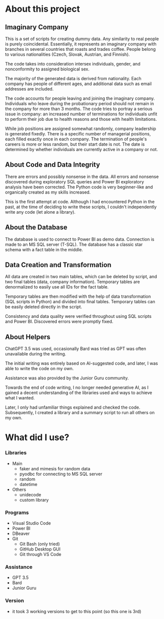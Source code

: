 # About this project

## Imaginary Company

This is a set of scripts for creating dummy data. Any similarity to real people is purely coincidental. Essentially, it represents an imaginary company with branches in several countries that roasts and trades coffee. People belong to various nationalities (Czech, Slovak, Austrian, and Finnish).

The code takes into consideration intersex individuals, gender, and nonconformity to assigned biological sex.

The majority of the generated data is derived from nationality. Each company has people of different ages, and additional data such as email addresses are included.

The code accounts for people leaving and joining the imaginary company. Individuals who leave during the probationary period should not remain in the company for more than 3 months. The code tries to portray a serious issue in company: an increased number of terminations for individuals unfit to perform their job due to health reasons and those with health limitations.

While job positions are assigned somewhat randomly, company leadership is generated fixedly. There is a specific number of managerial positions, each filled exactly once in each company. The termination of people's careers is more or less random, but their start date is not. The date is determined by whether individuals are currently active in a company or not. 

## About Code and Data Integrity
There are errors and possibly nonsense in the data. All errors and nonsense discovered during exploratory SQL queries and Power BI exploratory analysis have been corrected. The Python code is very beginner-like and organically created as my skills increased.

This is the first attempt at code. Although I had encountered Python in the past, at the time of deciding to write these scripts, I couldn't independently write any code (let alone a library).

## About the Database
The database is used to connect to Power BI as demo data. Connection is made to an MS SQL server (T-SQL). The database has a classic star schema with a fact table in the middle.

## Data Creation and Transformation
All data are created in two main tables, which can be deleted by script, and two final tables (data, company information). Temporary tables are denormalized to easily use all IDs for the fact table.

Temporary tables are then modified with the help of data transformation (SQL scripts in Python) and divided into final tables. Temporary tables can be easily deleted directly in the script.

Consistency and data quality were verified throughout using SQL scripts and Power BI. Discovered errors were promptly fixed.

## About Helpers
ChatGPT 3.5 was used, occasionally Bard was tried as GPT was often unavailable during the writing. 

The initial writing was entirely based on AI-suggested code, and later, I was able to write the code on my own.

Assistance was also provided by the Junior Guru community.

Towards the end of code writing, I no longer needed generative AI, as I gained a decent understanding of the libraries used and ways to achieve what I wanted.

Later, I only had unfamiliar things explained and checked the code. Subsequently, I created a library and a summary script to run all others on my own.

# What did I use?

### Libraries

* Main
    * faker and mimesis for random data
    * pyodbc for connecting to MS SQL server
    * random
    * datetime
* Others
    * unidecode
    * custom library

### Programs

* Visual Studio Code
* Power BI
* DBeaver
* Git
    * Git Bash (only tried)
    * GitHub Desktop GUI
    * Git through VS Code

### Assistance

* GPT 3.5
* Bard
* Junior Guru

### Version
* it took 3 working versions to get to this point (so this one is 3rd)